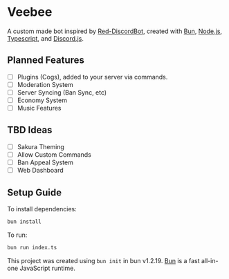 # Veebee

A custom made bot inspired by [Red-DiscordBot](https://github.com/Cog-Creators/Red-DiscordBot), created with [Bun](https://bun.com/), [Node.js](https://nodejs.org/), [Typescript](https://www.typescriptlang.org/), and [Discord.js](https://discordjs.guide/).

## Planned Features
- [ ] Plugins (Cogs), added to your server via commands.
- [ ] Moderation System
- [ ] Server Syncing (Ban Sync, etc)
- [ ] Economy System
- [ ] Music Features

## TBD Ideas
- [ ] Sakura Theming
- [ ] Allow Custom Commands
- [ ] Ban Appeal System
- [ ] Web Dashboard

## Setup Guide

To install dependencies:

```bash
bun install
```

To run:

```bash
bun run index.ts
```

This project was created using `bun init` in bun v1.2.19. [Bun](https://bun.com) is a fast all-in-one JavaScript runtime.
